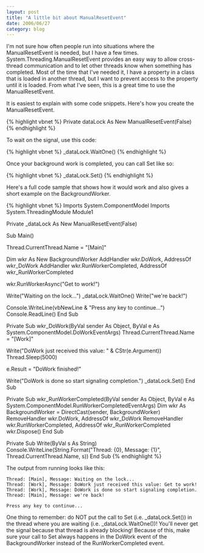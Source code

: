 ```yaml
---
layout: post
title: "A little bit about ManualResetEvent"
date: 2006/06/27
category: blog
---
```


I'm not sure how often people run into situations where the ManualResetEvent is needed, but I have a few times. System.Threading.ManualResetEvent provides an easy way to allow cross-thread communication and to let other threads know when something has completed. Most of the time that I've needed it, I have a property in a class that is loaded in another thread, but I want to prevent access to the property until it is loaded. From what I've seen, this is a great time to use the ManualResetEvent.

It is easiest to explain with some code snippets. Here's how you create the ManualResetEvent.

{% highlight vbnet %}
Private dataLock As New ManualResetEvent(False)
{% endhighlight %}

To wait on the signal, use this code:

{% highlight vbnet %}
_dataLock.WaitOne()
{% endhighlight %}

Once your background work is completed, you can call Set like so:

{% highlight vbnet %}
_dataLock.Set()
{% endhighlight %}

Here's a full code sample that shows how it would work and also gives a short example on the BackgroundWorker.

{% highlight vbnet %}
Imports System.ComponentModel
Imports System.ThreadingModule Module1

Private _dataLock As New ManualResetEvent(False)

Sub Main()

  Thread.CurrentThread.Name = "[Main]"

  Dim wkr As New BackgroundWorker
  AddHandler wkr.DoWork, AddressOf wkr_DoWork
  AddHandler wkr.RunWorkerCompleted, AddressOf wkr_RunWorkerCompleted

  wkr.RunWorkerAsync("Get to work!")

  Write("Waiting on the lock...")
  _dataLock.WaitOne()
  Write("we're back!")

  Console.WriteLine(vbNewLine & "Press any key to continue...")
  Console.ReadLine()
End Sub

Private Sub wkr_DoWork(ByVal sender As Object, ByVal e As System.ComponentModel.DoWorkEventArgs)
  Thread.CurrentThread.Name = "[Work]"

  Write("DoWork just received this value: " & CStr(e.Argument))
  Thread.Sleep(5000)

  e.Result = "DoWork finished!"

  Write("DoWork is done so start signaling completion.")
  _dataLock.Set()
End Sub

Private Sub wkr_RunWorkerCompleted(ByVal sender As Object, ByVal e As System.ComponentModel.RunWorkerCompletedEventArgs)
  Dim wkr As BackgroundWorker = DirectCast(sender, BackgroundWorker)
  RemoveHandler wkr.DoWork, AddressOf wkr_DoWork
  RemoveHandler wkr.RunWorkerCompleted, AddressOf wkr_RunWorkerCompleted
  wkr.Dispose()
End Sub

Private Sub Write(ByVal s As String)
  Console.WriteLine(String.Format("Thread: {0}, Message: {1}", Thread.CurrentThread.Name, s))
End Sub
{% endhighlight %}

The output from running looks like this:

    Thread: [Main], Message: Waiting on the lock...
    Thread: [Work], Message: DoWork just received this value: Get to work!
    Thread: [Work], Message: DoWork is done so start signaling completion.
    Thread: [Main], Message: we're back!

    Press any key to continue...

One thing to remember: do NOT put the call to Set (i.e. \_dataLock.Set()) in the thread where you are waiting (i.e. \_dataLock.WaitOne())! You'll never get the signal because that thread is already blocking! Because of this, make sure your call to Set always happens in the DoWork event of the BackgroundWorker instead of the RunWorkerCompleted event.

